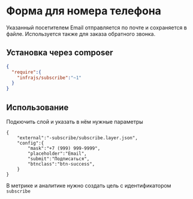 # Форма для номера телефона
Указанный посетителем Email отправляется по почте и сохраняется в файле.
Используется также для заказа обратного звонка.

## Установка через composer
```json
{
  "require":{
    "infrajs/subscribe":"~1"
  }
}
```

## Использование

Подкючить слой и указать в нём нужные параметры
```
{
	"external":"-subscribe/subscribe.layer.json",
	"config":{
		"mask":"+7 (999) 999-9999",
		"placeholder":"Email",
		"submit":"Подписаться",
		"btnclass":"btn-success",
	}
}
```

В метрике и аналитике нужно создать цель с идентификатором ```subscribe```

